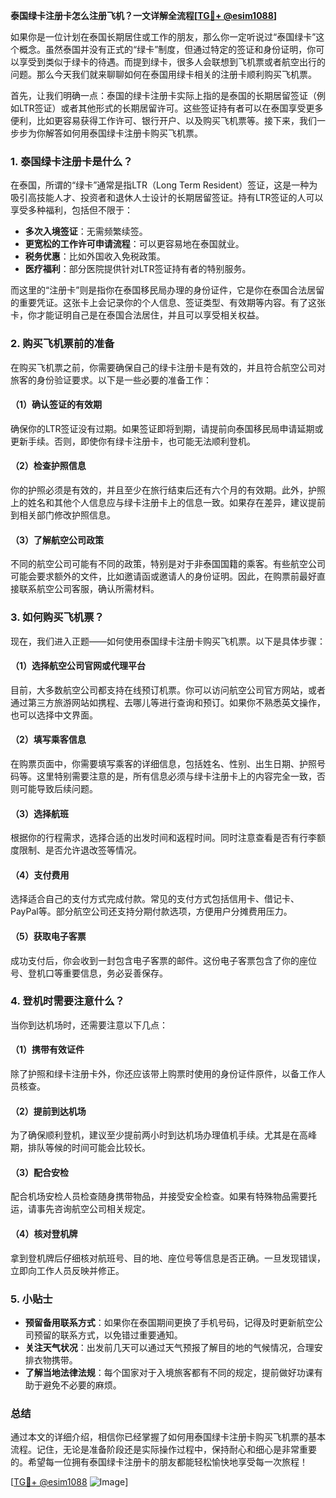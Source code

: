 **泰国绿卡注册卡怎么注册飞机？一文详解全流程[[TG💪+ @esim1088](https://t.me/s/esim1088)]**

如果你是一位计划在泰国长期居住或工作的朋友，那么你一定听说过“泰国绿卡”这个概念。虽然泰国并没有正式的“绿卡”制度，但通过特定的签证和身份证明，你可以享受到类似于绿卡的待遇。而提到绿卡，很多人会联想到飞机票或者航空出行的问题。那么今天我们就来聊聊如何在泰国用绿卡相关的注册卡顺利购买飞机票。

首先，让我们明确一点：泰国的绿卡注册卡实际上指的是泰国的长期居留签证（例如LTR签证）或者其他形式的长期居留许可。这些签证持有者可以在泰国享受更多便利，比如更容易获得工作许可、银行开户、以及购买飞机票等。接下来，我们一步步为你解答如何用泰国绿卡注册卡购买飞机票。

### 1. 泰国绿卡注册卡是什么？

在泰国，所谓的“绿卡”通常是指LTR（Long Term Resident）签证，这是一种为吸引高技能人才、投资者和退休人士设计的长期居留签证。持有LTR签证的人可以享受多种福利，包括但不限于：

- **多次入境签证**：无需频繁续签。
- **更宽松的工作许可申请流程**：可以更容易地在泰国就业。
- **税务优惠**：比如外国收入免税政策。
- **医疗福利**：部分医院提供针对LTR签证持有者的特别服务。

而这里的“注册卡”则是指你在泰国移民局办理的身份证件，它是你在泰国合法居留的重要凭证。这张卡上会记录你的个人信息、签证类型、有效期等内容。有了这张卡，你才能证明自己是在泰国合法居住，并且可以享受相关权益。

### 2. 购买飞机票前的准备

在购买飞机票之前，你需要确保自己的绿卡注册卡是有效的，并且符合航空公司对旅客的身份验证要求。以下是一些必要的准备工作：

#### （1）确认签证的有效期
确保你的LTR签证没有过期。如果签证即将到期，请提前向泰国移民局申请延期或更新手续。否则，即使你有绿卡注册卡，也可能无法顺利登机。

#### （2）检查护照信息
你的护照必须是有效的，并且至少在旅行结束后还有六个月的有效期。此外，护照上的姓名和其他个人信息应与绿卡注册卡上的信息一致。如果存在差异，建议提前到相关部门修改护照信息。

#### （3）了解航空公司政策
不同的航空公司可能有不同的政策，特别是对于非泰国国籍的乘客。有些航空公司可能会要求额外的文件，比如邀请函或邀请人的身份证明。因此，在购票前最好直接联系航空公司客服，确认所需材料。

### 3. 如何购买飞机票？

现在，我们进入正题——如何使用泰国绿卡注册卡购买飞机票。以下是具体步骤：

#### （1）选择航空公司官网或代理平台
目前，大多数航空公司都支持在线预订机票。你可以访问航空公司官方网站，或者通过第三方旅游网站如携程、去哪儿等进行查询和预订。如果你不熟悉英文操作，也可以选择中文界面。

#### （2）填写乘客信息
在购票页面中，你需要填写乘客的详细信息，包括姓名、性别、出生日期、护照号码等。这里特别需要注意的是，所有信息必须与绿卡注册卡上的内容完全一致，否则可能导致后续问题。

#### （3）选择航班
根据你的行程需求，选择合适的出发时间和返程时间。同时注意查看是否有行李额度限制、是否允许退改签等情况。

#### （4）支付费用
选择适合自己的支付方式完成付款。常见的支付方式包括信用卡、借记卡、PayPal等。部分航空公司还支持分期付款选项，方便用户分摊费用压力。

#### （5）获取电子客票
成功支付后，你会收到一封包含电子客票的邮件。这份电子客票包含了你的座位号、登机口等重要信息，务必妥善保存。

### 4. 登机时需要注意什么？

当你到达机场时，还需要注意以下几点：

#### （1）携带有效证件
除了护照和绿卡注册卡外，你还应该带上购票时使用的身份证件原件，以备工作人员核查。

#### （2）提前到达机场
为了确保顺利登机，建议至少提前两小时到达机场办理值机手续。尤其是在高峰期，排队等候的时间可能会比较长。

#### （3）配合安检
配合机场安检人员检查随身携带物品，并接受安全检查。如果有特殊物品需要托运，请事先咨询航空公司相关规定。

#### （4）核对登机牌
拿到登机牌后仔细核对航班号、目的地、座位号等信息是否正确。一旦发现错误，立即向工作人员反映并修正。

### 5. 小贴士

- **预留备用联系方式**：如果你在泰国期间更换了手机号码，记得及时更新航空公司预留的联系方式，以免错过重要通知。
- **关注天气状况**：出发前几天可以通过天气预报了解目的地的气候情况，合理安排衣物携带。
- **了解当地法律法规**：每个国家对于入境旅客都有不同的规定，提前做好功课有助于避免不必要的麻烦。

### 总结

通过本文的详细介绍，相信你已经掌握了如何用泰国绿卡注册卡购买飞机票的基本流程。记住，无论是准备阶段还是实际操作过程中，保持耐心和细心是非常重要的。希望每一位拥有泰国绿卡注册卡的朋友都能轻松愉快地享受每一次旅程！

[[TG💪+ @esim1088](https://t.me/s/esim1088) ![Image](https://i.postimg.cc/4NQfJmqS/Snipaste-2025-05-13-00-14-12.png)]